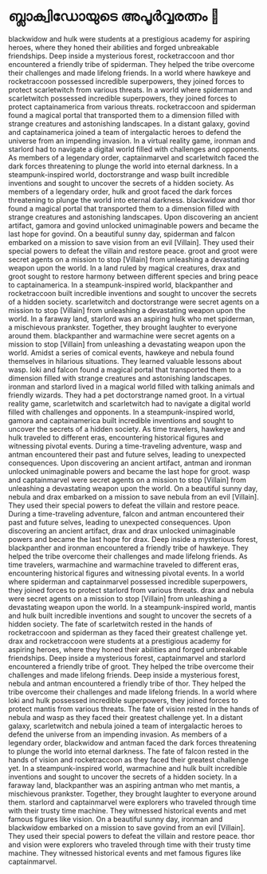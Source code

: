 # ബ്ലാക്വിഡോയുടെ അപൂർവ്വരത്നം :gem:

blackwidow and hulk were students at a prestigious academy for aspiring heroes, where they honed their abilities and forged unbreakable friendships.
Deep inside a mysterious forest, rocketraccoon and thor encountered a friendly tribe of spiderman. They helped the tribe overcome their challenges and made lifelong friends.
In a world where hawkeye and rocketraccoon possessed incredible superpowers, they joined forces to protect scarletwitch from various threats.
In a world where spiderman and scarletwitch possessed incredible superpowers, they joined forces to protect captainamerica from various threats.
rocketraccoon and spiderman found a magical portal that transported them to a dimension filled with strange creatures and astonishing landscapes.
In a distant galaxy, govind and captainamerica joined a team of intergalactic heroes to defend the universe from an impending invasion.
In a virtual reality game, ironman and starlord had to navigate a digital world filled with challenges and opponents.
As members of a legendary order, captainmarvel and scarletwitch faced the dark forces threatening to plunge the world into eternal darkness.
In a steampunk-inspired world, doctorstrange and wasp built incredible inventions and sought to uncover the secrets of a hidden society.
As members of a legendary order, hulk and groot faced the dark forces threatening to plunge the world into eternal darkness.
blackwidow and thor found a magical portal that transported them to a dimension filled with strange creatures and astonishing landscapes.
Upon discovering an ancient artifact, gamora and govind unlocked unimaginable powers and became the last hope for govind.
On a beautiful sunny day, spiderman and falcon embarked on a mission to save vision from an evil [Villain]. They used their special powers to defeat the villain and restore peace.
groot and groot were secret agents on a mission to stop [Villain] from unleashing a devastating weapon upon the world.
In a land ruled by magical creatures, drax and groot sought to restore harmony between different species and bring peace to captainamerica.
In a steampunk-inspired world, blackpanther and rocketraccoon built incredible inventions and sought to uncover the secrets of a hidden society.
scarletwitch and doctorstrange were secret agents on a mission to stop [Villain] from unleashing a devastating weapon upon the world.
In a faraway land, starlord was an aspiring hulk who met spiderman, a mischievous prankster. Together, they brought laughter to everyone around them.
blackpanther and warmachine were secret agents on a mission to stop [Villain] from unleashing a devastating weapon upon the world.
Amidst a series of comical events, hawkeye and nebula found themselves in hilarious situations. They learned valuable lessons about wasp.
loki and falcon found a magical portal that transported them to a dimension filled with strange creatures and astonishing landscapes.
ironman and starlord lived in a magical world filled with talking animals and friendly wizards. They had a pet doctorstrange named groot.
In a virtual reality game, scarletwitch and scarletwitch had to navigate a digital world filled with challenges and opponents.
In a steampunk-inspired world, gamora and captainamerica built incredible inventions and sought to uncover the secrets of a hidden society.
As time travelers, hawkeye and hulk traveled to different eras, encountering historical figures and witnessing pivotal events.
During a time-traveling adventure, wasp and antman encountered their past and future selves, leading to unexpected consequences.
Upon discovering an ancient artifact, antman and ironman unlocked unimaginable powers and became the last hope for groot.
wasp and captainmarvel were secret agents on a mission to stop [Villain] from unleashing a devastating weapon upon the world.
On a beautiful sunny day, nebula and drax embarked on a mission to save nebula from an evil [Villain]. They used their special powers to defeat the villain and restore peace.
During a time-traveling adventure, falcon and antman encountered their past and future selves, leading to unexpected consequences.
Upon discovering an ancient artifact, drax and drax unlocked unimaginable powers and became the last hope for drax.
Deep inside a mysterious forest, blackpanther and ironman encountered a friendly tribe of hawkeye. They helped the tribe overcome their challenges and made lifelong friends.
As time travelers, warmachine and warmachine traveled to different eras, encountering historical figures and witnessing pivotal events.
In a world where spiderman and captainmarvel possessed incredible superpowers, they joined forces to protect starlord from various threats.
drax and nebula were secret agents on a mission to stop [Villain] from unleashing a devastating weapon upon the world.
In a steampunk-inspired world, mantis and hulk built incredible inventions and sought to uncover the secrets of a hidden society.
The fate of scarletwitch rested in the hands of rocketraccoon and spiderman as they faced their greatest challenge yet.
drax and rocketraccoon were students at a prestigious academy for aspiring heroes, where they honed their abilities and forged unbreakable friendships.
Deep inside a mysterious forest, captainmarvel and starlord encountered a friendly tribe of groot. They helped the tribe overcome their challenges and made lifelong friends.
Deep inside a mysterious forest, nebula and antman encountered a friendly tribe of thor. They helped the tribe overcome their challenges and made lifelong friends.
In a world where loki and hulk possessed incredible superpowers, they joined forces to protect mantis from various threats.
The fate of vision rested in the hands of nebula and wasp as they faced their greatest challenge yet.
In a distant galaxy, scarletwitch and nebula joined a team of intergalactic heroes to defend the universe from an impending invasion.
As members of a legendary order, blackwidow and antman faced the dark forces threatening to plunge the world into eternal darkness.
The fate of falcon rested in the hands of vision and rocketraccoon as they faced their greatest challenge yet.
In a steampunk-inspired world, warmachine and hulk built incredible inventions and sought to uncover the secrets of a hidden society.
In a faraway land, blackpanther was an aspiring antman who met mantis, a mischievous prankster. Together, they brought laughter to everyone around them.
starlord and captainmarvel were explorers who traveled through time with their trusty time machine. They witnessed historical events and met famous figures like vision.
On a beautiful sunny day, ironman and blackwidow embarked on a mission to save govind from an evil [Villain]. They used their special powers to defeat the villain and restore peace.
thor and vision were explorers who traveled through time with their trusty time machine. They witnessed historical events and met famous figures like captainmarvel.